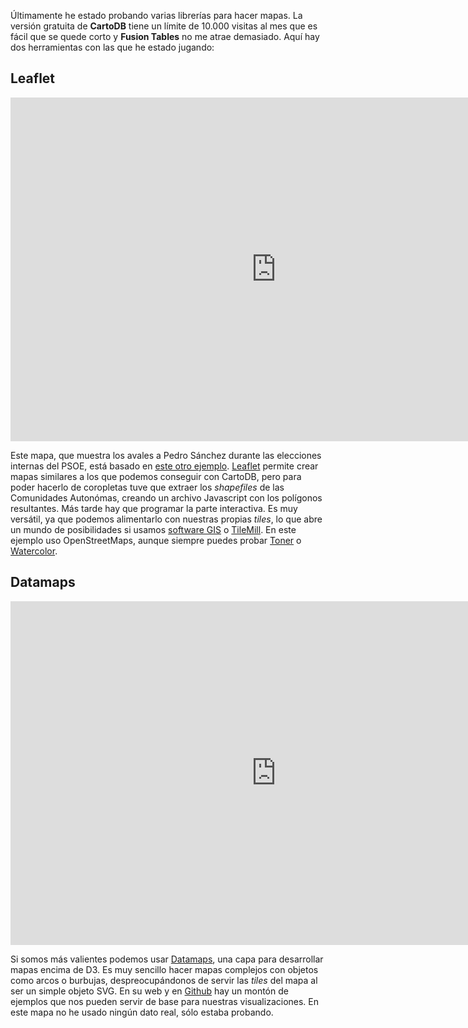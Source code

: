 Últimamente he estado probando varias librerías para hacer mapas. La versión gratuita de **CartoDB** tiene un límite de 10.000 visitas al mes que es fácil que se quede corto y **Fusion Tables** no me atrae demasiado. Aquí hay dos herramientas con las que he estado jugando:

## Leaflet

<iframe src="https://dl.dropboxusercontent.com/u/55065502/leaflet.html" width=850 height=550 frameborder="0" scrolling="no"></iframe>

Este mapa, que muestra los avales a Pedro Sánchez durante las elecciones internas del PSOE, está basado en [este otro ejemplo](http://leafletjs.com/examples/choropleth.html). [Leaflet](http://leafletjs.com/) permite crear mapas similares a los que podemos conseguir con CartoDB, pero para poder hacerlo de coropletas tuve que extraer los _shapefiles_ de las Comunidades Autonómas, creando un archivo Javascript con los polígonos resultantes. Más tarde hay que programar la parte interactiva. Es muy versátil, ya que podemos alimentarlo con nuestras propias _tiles_, lo que abre un mundo de posibilidades si usamos [software GIS](http://www.qgis.org/en/site/) o [TileMill](https://www.mapbox.com/tilemill/). En este ejemplo uso OpenStreetMaps, aunque siempre puedes probar [Toner](http://maps.stamen.com/toner/#6/40.046/-3.752) o [Watercolor](http://maps.stamen.com/watercolor/#6/39.995/-2.544).

## Datamaps

<iframe src="https://dl.dropboxusercontent.com/u/55065502/datamaps.html" width=850 height=550 frameborder="0" scrolling="no"></iframe>

Si somos más valientes podemos usar [Datamaps](http://datamaps.github.io/), una capa para desarrollar mapas encima de D3. Es muy sencillo hacer mapas complejos con objetos como arcos o burbujas, despreocupándonos de servir las _tiles_ del mapa al ser un simple objeto SVG. En su web y en [Github](https://github.com/markmarkoh/datamaps/blob/master/README.md) hay un montón de ejemplos que nos pueden servir de base para nuestras visualizaciones. En este mapa no he usado ningún dato real, sólo estaba probando.